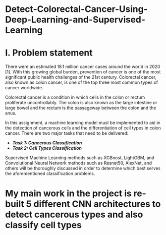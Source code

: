 # Detect-Colorectal-Cancer-Using-Deep-Learning-and-Supervised-Learning

# I. Problem statement <a class="anchor" id="problemstatement"></a>

There were an estimated 18.1 million cancer cases around the world in 2020 [1]. With this growing global burden, prevention of cancer is one of the most significant public health challenges of the 21st century. Colorectal cancer, also known as colon cancer, is one of the top three most common types of cancer worldwide.

Colorectal cancer is a condition in which cells in the colon or rectum proliferate uncontrollably. The colon is also known as the large intestine or large bowel and the rectum is the passageway between the colon and the anus.

In this assignment, a machine learning model must be implemented to aid in the detection of cancerous cells and the differentiation of cell types in colon cancer. There are two major tasks that need to be delivered:

- **_Task 1: Cancerous Classification_**
- **_Task 2: Cell Types Classification_**

Supervised Machine Learning methods such as XGBoost, LightGBM, and Convolutional Neural Network methods such as Resnet50, AlexNet, and others will be thoroughly discussed in order to determine which best serves the aforementioned classification problems.

# My main work in the project is re-built 5 different CNN architectures to detect cancerous types and also classify cell types 
